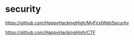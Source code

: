 # security

https://github.com/HappyHackingHigh/MyFirstWebSecurity


https://github.com/HappyHackingHigh/CTF
